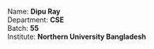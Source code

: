 Name: **Dipu Ray** <br>
Department: **CSE** <br>
Batch: **55** <br>
Institute: **Northern University Bangladesh**